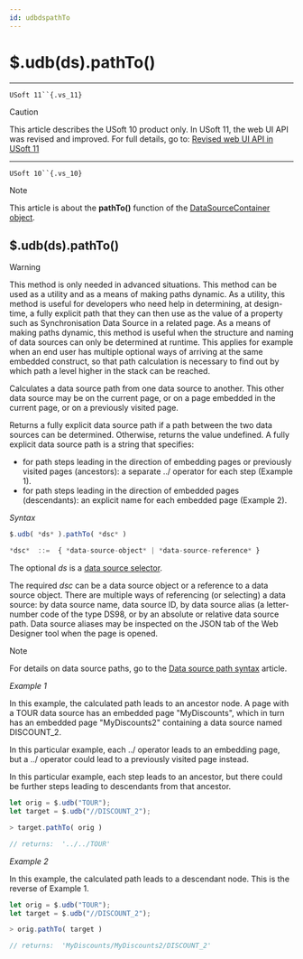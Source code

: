 ```yaml
---
id: udbdspathTo
---
```


# $.udb(ds).pathTo()



----

`USoft 11``{.vs_11}`

> [!CAUTION]
> This article describes the USoft 10 product only.
> In USoft 11, the web UI API was revised and improved. For full details, go to:
> [Revised web UI API in USoft 11](/docs/Web%20and%20app%20UIs/UDB%20udb/Revised%20web%20UI%20API%20in%20USoft%2011.md)

----

`USoft 10``{.vs_10}`

> [!NOTE]
> This article is about the **pathTo()** function of the [DataSourceContainer object](/docs/Web%20and%20app%20UIs/UDB%20DataSourceContainer).

## **$.udb(ds).pathTo()**

> [!WARNING]
> This method is only needed in advanced situations. This method can be used as a utility and as a means of making paths dynamic.
> As a utility, this method is useful for developers who need help in determining, at design-time, a fully explicit path that they can then use as the value of a property such as Synchronisation Data Source in a related page.
> As a means of making paths dynamic, this method is useful when the structure and naming of data sources can only be determined at runtime. This applies for example when an end user has multiple optional ways of arriving at the same embedded construct, so that path calculation is necessary to find out by which path a level higher in the stack can be reached.

Calculates a data source path from one data source to another. This other data source may be on the current page, or on a page embedded in the current page, or on a previously visited page.

Returns a fully explicit data source path if a path between the two data sources can be determined. Otherwise, returns the value undefined. A fully explicit data source path is a string that specifies:

- for path steps leading in the direction of embedding pages or previously visited pages (ancestors): a separate ../ operator for each step (Example 1).
- for path steps leading in the direction of embedded pages (descendants): an explicit name for each embedded page (Example 2).

*Syntax*

```js
$.udb( *ds* ).pathTo( *dsc* )

*dsc*  ::=  { *data-source-object* | *data-source-reference* }
```

The optional *ds* is a [data source selector](/docs/Web%20and%20app%20UIs/UDB%20DataSourceMetaContainer/UDB%20DataSourceMetaContainer%20object.md).

The required *dsc* can be a data source object or a reference to a data source object. There are multiple ways of referencing (or selecting) a data source: by data source name, data source ID, by data source alias (a letter-number code of the type DS98, or by an absolute or relative data source path. Data source aliases may be inspected on the JSON tab of the Web Designer tool when the page is opened.

> [!NOTE]
> For details on data source paths, go to the [Data source path syntax](/docs/Web%20and%20app%20UIs/Data%20sources/Data%20source%20path%20syntax.md) article.

*Example 1*

In this example, the calculated path leads to an ancestor node. A page with a TOUR data source has an embedded page "MyDiscounts", which in turn has an embedded page "MyDiscounts2" containing a data source named DISCOUNT_2.

In this particular example, each ../ operator leads to an embedding page, but a ../ operator could lead to a previously visited page instead.

In this particular example, each step leads to an ancestor, but there could be further steps leading to descendants from that ancestor.

```js
let orig = $.udb("TOUR");
let target = $.udb("//DISCOUNT_2");

> target.pathTo( orig )

// returns:  '../../TOUR'
```

*Example 2*

In this example, the calculated path leads to a descendant node. This is the reverse of Example 1.

```js
let orig = $.udb("TOUR");
let target = $.udb("//DISCOUNT_2");

> orig.pathTo( target )

// returns:  'MyDiscounts/MyDiscounts2/DISCOUNT_2'
```


 

 